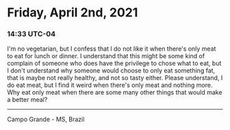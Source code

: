 # Friday, April 2nd, 2021

### 14:33 UTC-04

I'm no vegetarian, but I confess that I do not like it when there's only meat to
eat for lunch or dinner. I understand that this might be some kind of complain of
someone who does have the privilege to chose what to eat, but I don't understand
why someone would choose to only eat something fat, that is maybe not really healthy,
and not so tasty either. Please understand, I do eat meat, but I find it weird when
there's only meat and nothing more. Why eat only meat when there are some many other
things that would make a better meal?

---

Campo Grande - MS, Brazil
